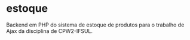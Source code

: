 # estoque
Backend em PHP do sistema de estoque de produtos para o trabalho de Ajax da disciplina de CPW2-IFSUL.
